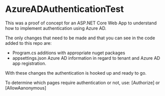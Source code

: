 # AzureADAuthenticationTest

This was a proof of concept for an ASP.NET Core Web App to understand how to implement authentication using Azure AD. 

The only changes that need to be made and that you can see in the code added to this repo are:

- Program.cs additions with appropriate nuget packages
- appsettings.json Azure AD information in regard to tenant and Azure AD app registration.

With these changes the authentication is hooked up and ready to go. 

To determine which pages require authentication or not, use:
[Authorize]
or
[AllowAanonymous]
